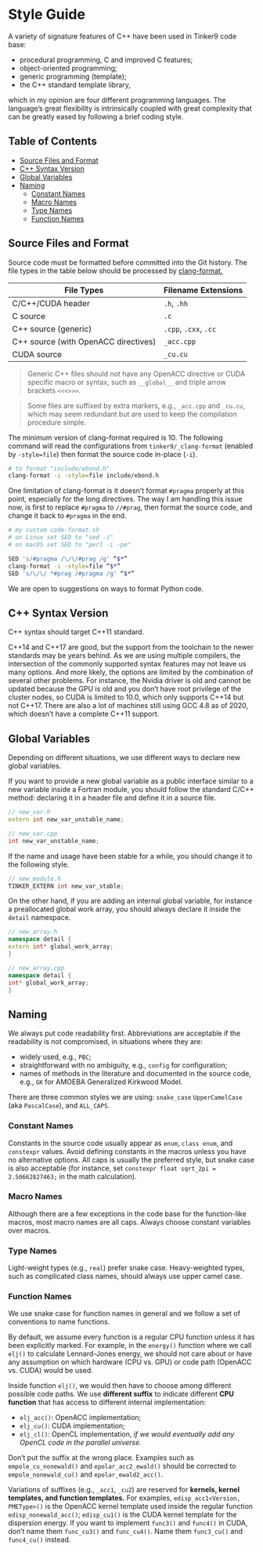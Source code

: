 # Style Guide
A variety of signature features of C++ have been used in Tinker9 code base:
- procedural programming, C and improved C features;
- object-oriented programming;
- generic programming (template);
- the C++ standard template library,

which in my opinion are four different programming languages. The language’s
great flexibility is intrinsically coupled with great complexity that can be
greatly eased by following a brief coding style.

## Table of Contents
- [Source Files and Format](#format)
- [C++ Syntax Version](#cpp.ver)
- [Global Variables](#glob.var)
- [Naming](#name)
   - [Constant Names](#name.const)
   - [Macro Names](#name.macro)
   - [Type Names](#name.type)
   - [Function Names](#name.func)

<a name='format'></a>
## Source Files and Format
Source code must be formatted before committed into the Git history. The file
types in the table below should be processed by
[clang-format.](https://clang.llvm.org/docs/ClangFormat.html)

| File Types | Filename Extensions |
|------------|---------------------|
| C/C++/CUDA header                    | `.h`, `.hh`           |
| C source                             | `.c`                  |
| C++ source (generic)                 | `.cpp`, `.cxx`, `.cc` |
| C++ source (with OpenACC directives) | `_acc.cpp`            |
| CUDA source                          | `_cu.cu`              |

> Generic C++ files should not have any OpenACC directive or CUDA specific macro
> or syntax, such as `__global__` and triple arrow brackets `<<<>>>`.

> Some files are suffixed by extra markers, e.g., `_acc.cpp` and `_cu.cu`, which
> may seem redundant but are used to keep the compilation procedure simple.

The minimum version of clang-format required is 10. The following command will
read the configurations from `tinker9/_clang-format` (enabled by `-style=file`)
then format the source code in-place (`-i`).

```bash
# to format "include/ebond.h"
clang-format -i -style=file include/ebond.h
```

One limitation of clang-format is it doesn’t format `#pragma` properly at this
point, especially for the long directives. The way I am handling this issue now,
is first to replace `#pragma` to `//#prag`, then format the source code, and
change it back to `#pragma` in the end.

```bash
# my custom code-format.sh
# on Linux set SED to "sed -i"
# on macOS set SED to "perl -i -pe"

SED 's/#pragma /\/\/#prag /g' “$*”
clang-format -i -style=file “$*”
SED 's/\/\/ *#prag /#pragma /g' “$*”
```

We are open to suggestions on ways to format Python code.

<a name='cpp.ver'></a>
## C++ Syntax Version
C++ syntax should target C++11 standard.

C++14 and C++17 are good, but the support from the toolchain to the newer
standards may be years behind. As we are using multiple compilers, the
intersection of the commonly supported syntax features may not leave us many
options. And more likely, the options are limited by the combination of several
other problems. For instance, the Nvidia driver is old and cannot be updated
because the GPU is old and you don’t have root privilege of the cluster nodes,
so CUDA is limited to 10.0, which only supports C++14 but not C++17. There are
also a lot of machines still using GCC 4.8 as of 2020, which doesn’t have a
complete C++11 support.

<a name='glob.var'></a>
## Global Variables
Depending on different situations, we use different ways to declare new global
variables.

If you want to provide a new global variable as a public interface similar to a
new variable inside a Fortran module, you should follow the standard C/C++
method: declaring it in a header file and define it in a source file.

```C++
// new_var.h
extern int new_var_unstable_name;

// new_var.cpp
int new_var_unstable_name;
```

If the name and usage have been stable for a while, you should change it to the
following style.

```C++
// new_module.h
TINKER_EXTERN int new_var_stable;
```

On the other hand, if you are adding an internal global variable, for instance a
preallocated global work array, you should always declare it inside the `detail`
namespace.

```C++
// new_array.h
namespace detail {
extern int* global_work_array;
}

// new_array.cpp
namespace detail {
int* global_work_array;
}
```

<a name='name'></a>
## Naming
We always put code readability first. Abbreviations are acceptable if the
readability is not compromised, in situations where they are:
- widely used, e.g., `PBC`;
- straightforward with no ambiguity, e.g., `config` for configuration;
- names of methods in the literature and documented in the source code, e.g.,
  `GK` for AMOEBA Generalized Kirkwood Model.

There are three common styles we are using: `snake_case` `UpperCamelCase` (aka
`PascalCase`), and `ALL_CAPS`.

<a name='name.const'></a>
### Constant Names
Constants in the source code usually appear as `enum`, `class enum`, and
`constexpr` values. Avoid defining constants in the macros unless you have no
alternative options. All caps is usually the preferred style, but snake case is
also acceptable (for instance, set `constexpr float sqrt_2pi = 2.50662827463;`
in the math calculation).

<a name='name.macro'></a>
### Macro Names
Although there are a few exceptions in the code base for the function-like
macros, most macro names are all caps. Always choose constant variables over
macros.

<a name='name.type'></a>
### Type Names
Light-weight types (e.g., `real`) prefer snake case. Heavy-weighted types, such
as complicated class names, should always use upper camel case.

<a name='name.func'></a>
### Function Names
We use snake case for function names in general and we follow a set of
conventions to name functions.

By default, we assume every function is a regular CPU function unless it has
been explicitly marked. For example, in the `energy()` function where we call
`elj()` to calculate Lennard-Jones energy, we should not care about or have any
assumption on which hardware (CPU vs. GPU) or code path (OpenACC vs. CUDA) would
be used.

Inside function `elj()`, we would then have to choose among different possible
code paths. We use **different suffix** to indicate different **CPU function**
that has access to different internal implementation:
- `elj_acc()`: OpenACC implementation;
- `elj_cu()`: CUDA implementation;
- `elj_cl()`: OpenCL implementation, *if we would eventually add any OpenCL code
  in the parallel universe.*

Don’t put the suffix at the wrong place. Examples such as `empole_cu_nonewald()`
and `epolar_acc2_ewald()` should be corrected to `empole_nonewald_cu()` and
`epolar_ewald2_acc()`.

Variations of suffixes (e.g., `_acc1`, `_cu2`) are reserved for **kernels,
kernel templates, and function templates.** For examples, `edisp_acc1<Version,
PMEType>()` is the OpenACC kernel template used inside the regular function
`edisp_nonewald_acc()`; `edisp_cu1()` is the CUDA kernel template for the
dispersion energy. If you want to implement `func3()` and `func4()` in CUDA,
don’t name them `func_cu3()` and `func_cu4()`. Name them `func3_cu()` and
`func4_cu()` instead.
